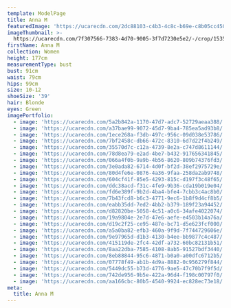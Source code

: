 ```yaml
---
template: ModelPage
title: Anna M
featuredImage: 'https://ucarecdn.com/2dc88103-c4b3-4c8c-b69e-c8b05cc450a1/'
imageThumbnail: >-
  https://ucarecdn.com/7f307566-7383-4d70-9005-3f7d7230e5e2/-/crop/1535x1964/1013,632/-/preview/
firstName: Anna M
collection: Women
height: 177cm
measurementType: bust
bust: 91cm
waist: 79cm
hips: 99cm
size: 10-12
shoeSize: '39'
hair: Blonde
eyes: Green
imagePortfolio:
  - image: 'https://ucarecdn.com/5a2b842a-1170-47d7-adc7-52729aeaa388/'
  - image: 'https://ucarecdn.com/a37bae99-9072-45d7-9ba4-785ea5ad93b8/'
  - image: 'https://ucarecdn.com/1ece268a-f3db-497c-956c-09d038e53786/'
  - image: 'https://ucarecdn.com/7bf2458c-db66-472c-8310-6d7d22f4b249/'
  - image: 'https://ucarecdn.com/35570d7c-c12a-4739-8e2a-c747d8611144/'
  - image: 'https://ucarecdn.com/78d8ea79-e2ad-4be7-b432-917656341845/'
  - image: 'https://ucarecdn.com/066a4f0b-9a9b-4b56-8620-809b74376fd3/'
  - image: 'https://ucarecdn.com/3e0ada82-6714-4d0f-bf2d-38ef2975729e/'
  - image: 'https://ucarecdn.com/80d4fe6e-0876-4a36-9faa-258da2ab9748/'
  - image: 'https://ucarecdn.com/604cf41f-85e5-4293-815c-d197f3c48f65/'
  - image: 'https://ucarecdn.com/ddc38acd-f31c-4fe9-9b36-cda19b019e04/'
  - image: 'https://ucarecdn.com/fd6e389f-9b2d-4ba4-bfe4-7cbb3c4ac8b0/'
  - image: 'https://ucarecdn.com/7b43fcd8-b6c3-4771-9ec6-1b8f9d4cf8b5/'
  - image: 'https://ucarecdn.com/eabb35dd-7ed2-4bb2-b379-189f23a94452/'
  - image: 'https://ucarecdn.com/d82820be-5058-4c51-a0c6-34afe4022074/'
  - image: 'https://ucarecdn.com/19a9804e-2e7d-47e6-aefe-e4503b14a76a/'
  - image: 'https://ucarecdn.com/d19c2f25-ce95-487e-bc71-d5e623fcf000/'
  - image: 'https://ucarecdn.com/a5a0ba82-efb3-460a-9f9d-7f744729606e/'
  - image: 'https://ucarecdn.com/9e97965d-d1b3-4130-b4ee-bb9877c4c487/'
  - image: 'https://ucarecdn.com/415119de-2fc4-42df-a732-60bc82131b51/'
  - image: 'https://ucarecdn.com/8aa22dba-7585-4108-8ab5-91527bdf3440/'
  - image: 'https://ucarecdn.com/8eb88844-95c6-4871-b0a0-a00dfc6712b5/'
  - image: 'https://ucarecdn.com/07778f49-ab1b-4d9a-8882-0c956279f844/'
  - image: 'https://ucarecdn.com/5449dc55-b73d-4776-9ae5-47c70b7f9f5d/'
  - image: 'https://ucarecdn.com/742de956-9b5e-422a-96d4-f198c00797f0/'
  - image: 'https://ucarecdn.com/aa166cbc-80b5-4540-9924-ec828ec73e18/'
meta:
  title: Anna M
---
```


